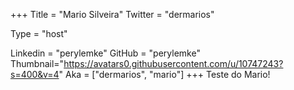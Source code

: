 +++
Title = "Mario Silveira"
Twitter = "dermarios"
<!-- Website = "http://www.google.com" -->
Type = "host"
<!-- Facebook = "" -->
Linkedin = "perylemke"
GitHub = "perylemke"
Thumbnail="https://avatars0.githubusercontent.com/u/10747243?s=400&v=4"
Aka = ["dermarios", "mario"]
+++
Teste do Mario!
